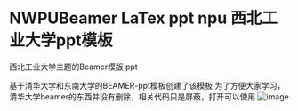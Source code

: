 # NWPUBeamer LaTex ppt npu 西北工业大学ppt模板
西北工业大学主题的Beamer模版  ppt

基于清华大学和东南大学的BEAMER-ppt模板创建了该模板
为了方便大家学习，清华大学beamer的东西并没有删除，相关代码只是屏蔽，打开可以使用
![image](https://user-images.githubusercontent.com/35895359/130741601-5dff265d-4220-4f87-8314-7e89901569ec.png)


